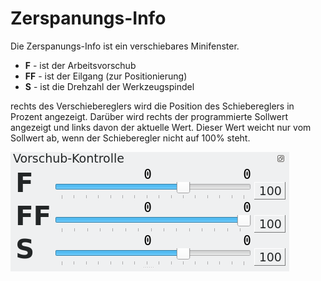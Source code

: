 # Zerspanungs-Info

Die Zerspanungs-Info ist ein verschiebares Minifenster.

- **F** - ist der Arbeitsvorschub
- **FF** - ist der Eilgang (zur Positionierung)
- **S** - ist die Drehzahl der Werkzeugspindel

rechts des Verschiebereglers wird die Position des Schiebereglers in Prozent angezeigt. Darüber wird rechts der programmierte Sollwert angezeigt und links davon der aktuelle Wert. Dieser Wert weicht nur vom Sollwert ab, wenn der Schieberegler nicht auf 100% steht.

![SpeedInfo](images/SpeedInfo.png)
